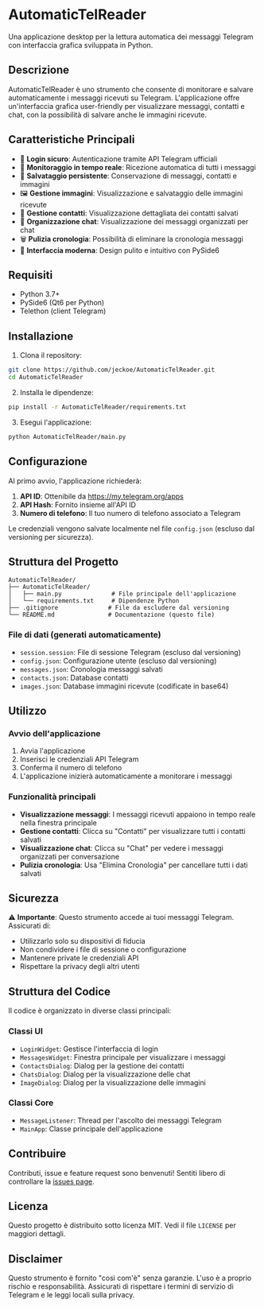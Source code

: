 # AutomaticTelReader

Una applicazione desktop per la lettura automatica dei messaggi Telegram con interfaccia grafica sviluppata in Python.

## Descrizione

AutomaticTelReader è uno strumento che consente di monitorare e salvare automaticamente i messaggi ricevuti su Telegram. L'applicazione offre un'interfaccia grafica user-friendly per visualizzare messaggi, contatti e chat, con la possibilità di salvare anche le immagini ricevute.

## Caratteristiche Principali

- 🔐 **Login sicuro**: Autenticazione tramite API Telegram ufficiali
- 📱 **Monitoraggio in tempo reale**: Ricezione automatica di tutti i messaggi
- 💾 **Salvataggio persistente**: Conservazione di messaggi, contatti e immagini
- 🖼️ **Gestione immagini**: Visualizzazione e salvataggio delle immagini ricevute
- 👥 **Gestione contatti**: Visualizzazione dettagliata dei contatti salvati
- 💬 **Organizzazione chat**: Visualizzazione dei messaggi organizzati per chat
- 🗑️ **Pulizia cronologia**: Possibilità di eliminare la cronologia messaggi
- 🎨 **Interfaccia moderna**: Design pulito e intuitivo con PySide6

## Requisiti

- Python 3.7+
- PySide6 (Qt6 per Python)
- Telethon (client Telegram)

## Installazione

1. Clona il repository:
```bash
git clone https://github.com/jeckoe/AutomaticTelReader.git
cd AutomaticTelReader
```

2. Installa le dipendenze:
```bash
pip install -r AutomaticTelReader/requirements.txt
```

3. Esegui l'applicazione:
```bash
python AutomaticTelReader/main.py
```

## Configurazione

Al primo avvio, l'applicazione richiederà:

1. **API ID**: Ottenibile da https://my.telegram.org/apps
2. **API Hash**: Fornito insieme all'API ID
3. **Numero di telefono**: Il tuo numero di telefono associato a Telegram

Le credenziali vengono salvate localmente nel file `config.json` (escluso dal versioning per sicurezza).

## Struttura del Progetto

```
AutomaticTelReader/
├── AutomaticTelReader/
│   ├── main.py              # File principale dell'applicazione
│   └── requirements.txt     # Dipendenze Python
├── .gitignore              # File da escludere dal versioning
└── README.md               # Documentazione (questo file)
```

### File di dati (generati automaticamente)

- `session.session`: File di sessione Telegram (escluso dal versioning)
- `config.json`: Configurazione utente (escluso dal versioning)
- `messages.json`: Cronologia messaggi salvati
- `contacts.json`: Database contatti
- `images.json`: Database immagini ricevute (codificate in base64)

## Utilizzo

### Avvio dell'applicazione

1. Avvia l'applicazione
2. Inserisci le credenziali API Telegram
3. Conferma il numero di telefono
4. L'applicazione inizierà automaticamente a monitorare i messaggi

### Funzionalità principali

- **Visualizzazione messaggi**: I messaggi ricevuti appaiono in tempo reale nella finestra principale
- **Gestione contatti**: Clicca su "Contatti" per visualizzare tutti i contatti salvati
- **Visualizzazione chat**: Clicca su "Chat" per vedere i messaggi organizzati per conversazione
- **Pulizia cronologia**: Usa "Elimina Cronologia" per cancellare tutti i dati salvati

## Sicurezza

⚠️ **Importante**: Questo strumento accede ai tuoi messaggi Telegram. Assicurati di:

- Utilizzarlo solo su dispositivi di fiducia
- Non condividere i file di sessione o configurazione
- Mantenere private le credenziali API
- Rispettare la privacy degli altri utenti

## Struttura del Codice

Il codice è organizzato in diverse classi principali:

### Classi UI
- `LoginWidget`: Gestisce l'interfaccia di login
- `MessagesWidget`: Finestra principale per visualizzare i messaggi
- `ContactsDialog`: Dialog per la gestione dei contatti
- `ChatsDialog`: Dialog per la visualizzazione delle chat
- `ImageDialog`: Dialog per la visualizzazione delle immagini

### Classi Core
- `MessageListener`: Thread per l'ascolto dei messaggi Telegram
- `MainApp`: Classe principale dell'applicazione

## Contribuire

Contributi, issue e feature request sono benvenuti! Sentiti libero di controllare la [issues page](https://github.com/jeckoe/AutomaticTelReader/issues).

## Licenza

Questo progetto è distribuito sotto licenza MIT. Vedi il file `LICENSE` per maggiori dettagli.

## Disclaimer

Questo strumento è fornito "così com'è" senza garanzie. L'uso è a proprio rischio e responsabilità. Assicurati di rispettare i termini di servizio di Telegram e le leggi locali sulla privacy.